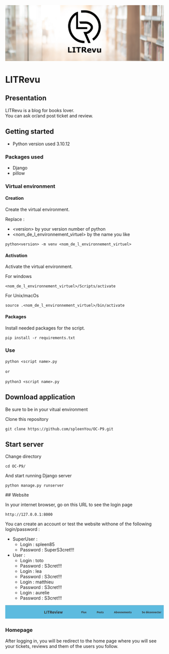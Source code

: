 <img src="images/168805567091_LITrevu banner.png" >

# LITRevu

## Presentation

LITRevu is a blog for books lover.  
You can ask or/and post ticket and review.

## Getting started

- Python version used 3.10.12

### Packages used

- Django
- pillow

### Virtual environment


#### Creation

Create the virtual environment.

Replace :
- \<version> by your version number of python
- <nom_de_l_environnement_virtuel> by the name you like

```
python<version> -m venv <nom_de_l_environnement_virtuel>
```

#### Activation

Activate the virtual environment.

For windows
```
<nom_de_l_environnement_virtuel>/Scripts/activate
```

For Unix/macOs

```
source .<nom_de_l_environnement_virtuel>/bin/activate
```

#### Packages

Install needed packages for the script.
```
pip install -r requirements.txt
```
### Use

```
python <script name>.py

or

python3 <script name>.py
```

## Download application

Be sure to be in your vitual environment

Clone this repository
```
git clone https://github.com/spleenYou/OC-P9.git
```

## Start server

Change directory
```
cd OC-P9/
```

And start running Django server
```
python manage.py runserver
```

## Website

In your internet browser, go on this URL to see the login page
```
http://127.0.0.1:8000
```

You can create an account or test the website withone of the following login/password :
- SuperUser :
    - Login : spleen85
    - Password : SuperS3cret!!!
- User :
    - Login : toto
    - Password : S3cret!!!
    - Login : lea
    - Password : S3cret!!!
    - Login : matthieu
    - Password : S3cret!!!
    - Login : aurelie
    - Password : S3cret!!!

<img src="images/nav.png">

### Homepage

After logging in, you will be redirect to the home page where you will see your tickets, reviews and them of the users you follow.